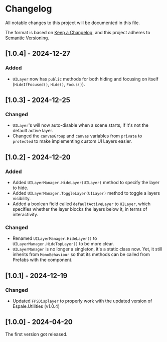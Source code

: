 # Changelog

All notable changes to this project will be documented in this file.

The format is based on [Keep a Changelog](https://keepachangelog.com/en/1.0.0/),
and this project adheres to [Semantic Versioning](https://semver.org/spec/v2.0.0.html).

## [1.0.4] - 2024-12-27

### Added

- `UILayer` now has `public` methods for both hiding and focusing on itself (`HideIfFocused()`, `Hide()`, `Focus()`).

## [1.0.3] - 2024-12-25

### Changed

- `UILayer`'s will now auto-disable when a scene starts, if it's not the default active layer.
- Changed the `canvasGroup` and `canvas` variables from `private` to `protected` to make implementing custom UI Layers easier.

## [1.0.2] - 2024-12-20

### Added
- Added `UILayerManager.HideLayer(UILayer)` method to specify the layer to hide.
- Added `UILayerManager.ToggleLayer(UILayer)` method to toggle a layers visibility.
- Added a boolean field called `defaultActiveLayer` to `UILayer`, which specifies whether the layer blocks the layers below it, in terms of interactivity.

### Changed
- Renamed `UILayerManager.HideLayer()` to `UILayerManager.HideTopLayer()` to be more clear.
- `UILayerManager` is no longer a singleton, it's a static class now. Yet, it still inherits from `MonoBehaviour` so that its methods can be called from Prefabs with the component.


## [1.0.1] - 2024-12-19

### Changed
- Updated `FPSDisplayer` to properly work with the updated version of Espale.Utilities (v1.0.4)


## [1.0.0] - 2024-04-20

The first version got released.
